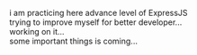 i am practicing here advance level of ExpressJS </br>
trying to improve myself for better developer... </br>
working on it... </br>
some important things is coming...
